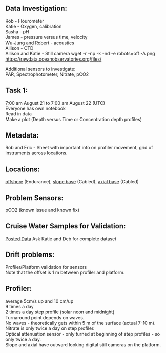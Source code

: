 
## Data Investigation:  
Rob - Flourometer  
Katie - Oxygen, calibration  
Sasha - pH  
James - pressure versus time, velocity  
Wu-Jung and Robert - acoustics   
Allison - CTD   
Allison and Katie - Still camera
    wget -r -np -k -nd -e robots=off -A png https://rawdata.oceanobservatories.org/files/

Additional sensors to investigate:  
PAR, Spectrophotometer, Nitrate, pCO2  

## Task 1: 
7:00 am August 21 to 7:00 am August 22 (UTC)  
Everyone has own notebook  
Read in data  
Make a plot (Depth versus Time or Concentration depth profiles)  

## Metadata:  
Rob and Eric - Sheet with important info on profiler movement, grid of instruments across locations.  

## Locations:  
[offshore](http://ooi.visualocean.net/sites/view/CE04OSPS) (Endurance), [slope base](http://ooi.visualocean.net/sites/view/RS01SBPS) (Cabled), [axial base](http://ooi.visualocean.net/sites/view/RS03AXPS) (Cabled)  

## Problem Sensors:    
pCO2 (known issue and known fix) 

## Cruise Water Samples for Validation:
[Posted Data](https://alfresco.oceanobservatories.org/alfresco/n/browse/workspace/SpacesStore/8b0ad7f1-7f4c-4aa0-91b3-f670f85582bd)
Ask Katie and Deb for complete dataset

## Drift problems:  
Profiler/Platform validation for sensors   
Note that the offset is 1 m between profiler and platform.  

## Profiler:   
average 5cm/s up and 10 cm/up  
9 times a day  
2 times a day step profile (solar noon and midnight)  
Turnaround point depends on waves.  
No waves - theoretically gets within 5 m of the surface (actual 7-10 m).  
Nitrate is only twice a day on step profiler.  
Optical attenuation sensor - only turned at beginning of step profiles - so only twice a day.   
Slope and axial have outward looking digital still cameras on the platform.  







 
